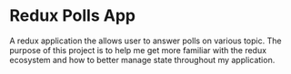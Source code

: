 # Redux Polls App

A redux application the allows user to answer polls on various topic. The purpose of this project is to help me get more familiar with the redux ecosystem and how to better manage state throughout my application.
